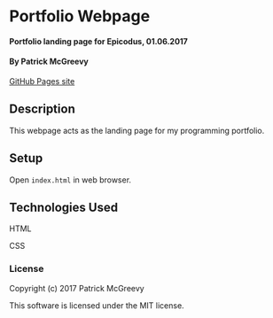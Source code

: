 # Portfolio Webpage

#### Portfolio landing page for Epicodus, 01.06.2017

#### By Patrick McGreevy

[GitHub Pages site](https://ptown-epicodus.github.io/portfolio/)

## Description

This webpage acts as the landing page for my programming portfolio.

## Setup

Open `index.html` in web browser.

## Technologies Used

HTML

CSS

### License

Copyright (c) 2017 Patrick McGreevy

This software is licensed under the MIT license.
